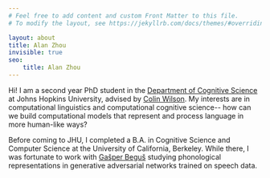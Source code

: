 ```yaml
---
# Feel free to add content and custom Front Matter to this file.
# To modify the layout, see https://jekyllrb.com/docs/themes/#overriding-theme-defaults

layout: about
title: Alan Zhou
invisible: true
seo:
    title: Alan Zhou
---
```


Hi! I am a second year PhD student in the [Department of Cognitive Science](https://cogsci.jhu.edu/) at Johns Hopkins University, advised by [Colin Wilson](https://colincwilson.github.io/). My interests are in computational linguistics and computational cognitive science-- how can we build computational models that represent and process language in more human-like ways?

Before coming to JHU, I completed a B.A. in Cognitive Science and Computer Science at the University of California, Berkeley. While there, I was fortunate to work with [Gašper Beguš](https://gbegus.github.io/) studying phonological representations in generative adversarial networks trained on speech data.
